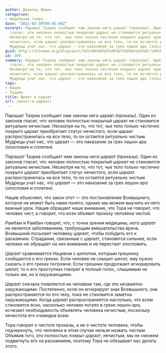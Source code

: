 ```yaml
---
author: Даниэль Левин
categories:
- Недельная глава
date: "2011-03-30T09:45:46Z"
excerpt: Парашат Тазриа сообщает нам законы нега цараат (проказы). Один из законов
  гласит, что человек полностью покрытый цараат не становится ритуально нечистым.
  Несмотря на то, что тот, чье тело только частично покрыто цараат приобретает статус
  нечистого, если цараат распространилась на все тело, то он остается ритуально чистым.
  Мудрецы учат нас, что цараат — это наказание за грех лашон ара (злословия и сплетен).
guid: http://shinmem.org/blog/post/%d1%88%d0%b5%d0%bf%d0%be%d1%82-%d0%b8-%d1%86%d0%b0%d1%80%d0%b0%d0%b0%d1%82
id: 269
summary: Парашат Тазриа сообщает нам законы нега цараат (проказы). Один из законов
  гласит, что человек полностью покрытый цараат не становится ритуально нечистым.
  Несмотря на то, что тот, чье тело только частично покрыто цараат приобретает статус
  нечистого, если цараат распространилась на все тело, то он остается ритуально чистым.
  Мудрецы учат нас, что цараат — это наказание за грех лашон ара (злословия и сплетен).
tags:
- Нацив
- Тазриа
title: Шепот и цараат
url: /шепот-и-цараат/
---
```

Парашат Тазриа сообщает нам законы нега цараат (проказы). Один из законов гласит, что человек полностью покрытый цараат не становится ритуально нечистым. Несмотря на то, что тот, чье тело только частично покрыто цараат приобретает статус нечистого, если цараат распространилась на все тело, то он остается ритуально чистым. Мудрецы учат нас, что цараат — это наказание за грех лашон ара (злословия и сплетен).<!--more-->

_Парашат_ Тазриа сообщает нам законы _нега_ _цараат_ (проказы). Один из законов гласит, что человек полностью покрытый _цараат_ не становится ритуально нечистым. Несмотря на то, что тот, чье тело только частично покрыто _цараат_ приобретает статус нечистого, если _цараат_ распространилась на все тело, то он остается ритуально чистым. Мудрецы учат нас, что _цараат_ — это наказание за грех _лашон ара_ (злословия и сплетен). 

Нацив объясняет, что закон этот — это постановление Всевышнего, которое не может быть нами понято, однако мы можем выучить из него важный урок. Нацив обращает наше внимание, что Тора не говорит, что человек чист, а говорит, что _коэн_ объявит проказу человека чистой. 

Рамбам и Рамбан говорят, что, с точки зрения медицины, _нега_ _цараат_ не является заболеванием, требующим вмешательства врача. Всевышний посылает человеку _цараат_, чтобы побудить его к раскаянию. Страдания, связанные с _цараат_, становятся сильнее, если человек не обращает на них внимание и не перестает злословить. 

_Цараат_ сравнивается Нацивом с шепотом, которым грешнику сообщается о его грехах. Если человек не слышит шепот, ему нужно сказать о его грехах погромче. Если грешник продолжает игнорировать шепот, то о его проступках говорят в полный голос, слышимым не только им, но и окружающими. 

_Цараат_ сначала появляется на человеке там, где это незаметно окружающими. Постепенно, если он игнорирует знак Всевышнего, она распространяется по его телу, пока не становится заметна окружающими. Когда _цараат_ распространяется настолько, что всем становится ясно, насколько человек погряз в грехе _лашон ара_, исчезает необходимость объявлять человека нечистым, поскольку нечистота его очевидна всем. 

Тора говорит о чистоте проказы, а не о чистоте человека, чтобы подчеркнуть, что человека в этом случае нельзя назвать чистым. Объявив того, кто полностью покрыт _цараат_, нечистым, мы не сможем подвигнуть его на раскаянием, поэтому Тора не обязывает нас делать этого.